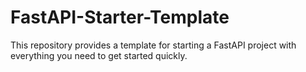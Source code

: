 # FastAPI-Starter-Template

This repository provides a template for starting a FastAPI project with everything you need to get started quickly.